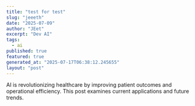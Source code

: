```yaml
---
title: "test for test"
slug: "jeeeth"
date: "2025-07-09"
author: "JEet"
excerpt: "Dev AI"
tags:
  - ai
published: true
featured: true
generated_at: "2025-07-17T06:38:12.245655"
layout: "post"
---
```


AI is revolutionizing healthcare by improving patient outcomes and operational efficiency. This post examines current applications and future trends.